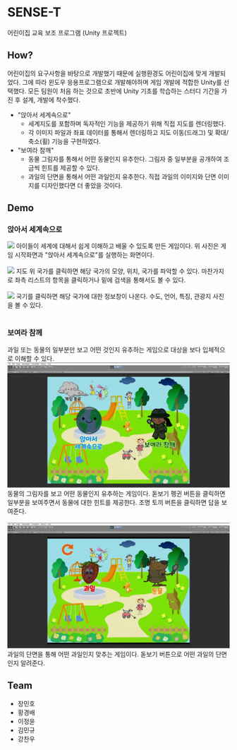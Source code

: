 # SENSE-T
어린이집 교육 보조 프로그램 (Unity 프로젝트)

## How?
어린이집의 요구사항을 바탕으로 개발했기 때문에 실행환경도 어린이집에 맞게 개발되었다. 그에 따라 윈도우 응용프로그램으로 개발해야하며 게임 개발에 적합한 Unity를 선택했다. 모든 팀원이 처음 하는 것으로 초반에 Unity 기초를 학습하는 스터디 기간을 가진 후 설계, 개발에 착수했다.
- "앉아서 세계속으로"
    - 세계지도를 포함하며 독자적인 기능을 제공하기 위해 직접 지도를 렌더링했다.
    - 각 이미지 파일과 좌표 데이터를 통해서 렌더링하고 지도 이동(드래그) 및 확대/축소(휠) 기능을 구현하였다.
- "보여라 참깨"
    - 동물 그림자를 통해서 어떤 동물인지 유추한다. 그림자 중 일부분을 공개하여 조금씩 힌트를 제공할 수 있다.
    - 과일의 단면을 통해서 어떤 과일인지 유추한다. 직접 과일의 이미지와 단면 이미지를 디자인했다면 더 좋았을 것이다.

## Demo
### 앉아서 세계속으로
<img src="images/인트로+지도.gif">
아이들이 세계에 대해서 쉽게 이해하고 배울 수 있도록 만든 게임이다. 위 사진은 게임 시작화면과 "앉아서 세계속으로"를 실행하는 화면이다.
<br><br>
<img src="images/국가클릭+리스트클릭+검색.gif">
지도 위 국가를 클릭하면 해당 국가의 모양, 위치, 국가를 파악할 수 있다. 마찬가지로 좌측 리스트의 항목을 클릭하거나 밑에 검색을 통해서도 볼 수 있다.
<br><br>
<img src="images/국가정보.gif">
국기를 클릭하면 해당 국가에 대한 정보창이 나온다. 수도, 언어, 특징, 관광지 사진을 볼 수 있다.
<br><br>

### 보여라 참께
과일 또는 동물의 일부분만 보고 어떤 것인지 유추하는 게임으로 대상을 보다 입체적으로 이해할 수 있다.
<img src="images/참깨동물.gif">
동물의 그림자를 보고 어떤 동물인지 유추하는 게임이다. 돋보기 펭귄 버튼을 클릭하면 일부분을 보여주면서 동물에 대한 힌트를 제공한다. 조명 토끼 버튼을 클릭하면 답을 보여준다.
<br><br>
<img src="images/참깨과일.gif">
과일의 단면을 통해 어떤 과일인지 맞추는 게임이다. 돋보기 버튼으로 어떤 과일의 단면인지 알려준다.

## Team
- 장민호
- 황경배
- 이정윤
- 김민규
- 강찬우
